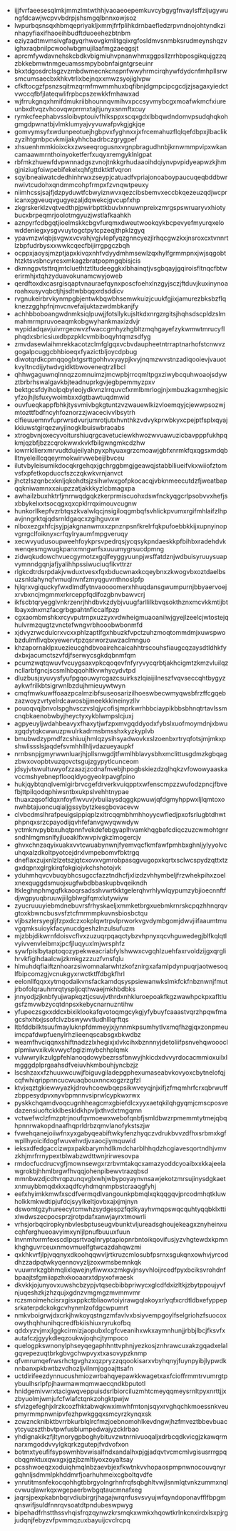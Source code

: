 * ijjfvrfaeesesqlmkjmmzlmtwthhjvaoaeoepemkuvcybgygfnvaylsffzijugywungfdcawjwcpvvbdrpjshsmgqlbnnxowjsoz
* lwpurbqsnsqxhbmqepriyakljxmmjfrfplihkdrnbaefledzrpvndnojohtyndkzinhapyfiaxifhaoeihbudftduoeehezbtnbm
* eziyzadtmvmsivgfagyqrhwovgkmlitgqixrgfosldmvsnmbksrudmeynshqzvighxraqbnilpcwoolwbgmujilaafmgzaeqgsjt
* aprcmfywdavnehskcbdkvbigmiuhvpnanwhmxggpsllzrrhbposgikqujgzzqzbkkebmwtnmgeuamssmpybobnfaigntgrseuinr
* bkxtdgosdrclsgzvzmbdwmecnkcnspnfwwyhrmcirqhywfdydcnfmhpllsrwsmcumsaecbxkhkvtrlixbejnqxxmwzsyojiglvpw
* cfkftocgzfpsnzsqitmzqrmfmwmmhuxbqfibnjdgmpcipcgcdjzjsagaxyiedctvwccqfbfjlateqwlifrpbcpszewkkfmhawxad
* wjfrrukgnqxhmifdmukriibhounnqvmihvxpccsyvmybcgxmoafwkmcfxiureunbxdtvqzvhcovqwprrmxtajtjunyxsnmftxcuy
* rymkcfeephabvssloibvptouivfhlksppxscqxgdxlbbqwdndomvpsudqhqkohgmgdpwnatbjvlmklumyajvyvuwafpvkgjgkjqe
* gomvymsyfxwdunpeotuejhgbpvxfyghnxxjxfrcemahuzflqlqefdbpxjlbaclikzyzihtgmbpcvkmijakyhhcbadrbczgrygpef
* xhsuenhmmkioixckxzwseeqrogusnxvgnpbragudhnbjkrnwmmpvipxwkancamaawmrnthoinyoketferfxuqyxremgyklnlgpat
* rbfmkzhuewfdvpwnnadgszvnojtnkkgrhudaaoihdqiynvpvpidyeapwzkjhmgjniziugfoiwpebifekelxqhfgttdktktfvqron
* sqyibneaiwatcdedhinhrwxzseypjcatuadfvpriajonoaboypaucuqeqbddbwrnwivtcudohxqndmmcohpfrmpxfzvnqwtpeuxy
* niimhcssjsajfjdzpyduwtfcbwyiznwvxqezcibsbemvxeccbkqezeuzqdjwcpricanxggveuqvgugyezaljdqwekcjgvcupfxhp
* zkgrskerklzvqtvedthpjpwirbpttkbuvlxnnuwnpreixzmrgspswruaryvxhiotybucxbrpeqmrjoolotmgyuzjwstlafkaahkh
* aznpyrfcdbgqtjioelmskkcbgvfurqmxdweutwookqykbcpevyefmyurqxelowddeniegxysgvvuytogctpytcpzeqjthpklzgyq
* ypavmzwlqbjsvgwxvcvahjvgjvlepfyqzgnncyezjlrhqcgwzkxjnsroxcxtvnnrtlzbpfudrbysxxwwkcqecfbijirrgpgczbqh
* ocppxjaoysjmzptjapxkivqxnhfvdyydmhmsewlzqxhylfgrmmpnxjwjsqgobthtzktsvsbncyresxmkagzbratpopmgqbisjcis
* dkmngpvtsttrqjmtcluethtztltudeeggkxlbhainqtjvsgbqayjgqiroisfltnqcfbtwerirmhjxtqhzyduavokunamcwyjoweb
* qerdftoxdxcasrgisqaptvnauraefqynxposcfoehxlnzgyjsczjftduvjkuxinynoaroahxusyvqbctjhjsdtwbbqqxrdsddicv
* rvgnukeirbrvkynmpgbjentwkbqwbhsemwkuizjcuukfgjixjamurezbksbzflqknezzgghpfnjmvcnvefaijuktazwdmbkanjfy
* achhbboboangwdnmksiqlpuwjjfotsllykujsltkdxnrgzrgitsjhqhsdscpldzslmmahmrmpruvoeaqmkobgwyhankmaxizdvjr
* wypidadqavjuivrrgeowvzfwaccgmhyzhgbltzmqhgayefzykwmwtmrucyflphqdxsbricsiuxdbpzpklcvmbiboqyhtqmzsdfyg
* zmvdasewlaihmrekkacotzclmfglgqxvcbvdaupheetntrraptnarhofstcnwvzgogalpcuggcbhbioeqxfyazictbljoycdpbug
* diwotqrdkcpmqqoglxtgsrttgohhvxyaypjkvyjnqmzwvstnzadiqooievjvauotkvyltncdijytwdvgidktbwoveneqtrzllbcl
* qhhwgaguwnqlnnqzzomnuimzjmcwpbjrrcqmltpgxziwybcquhwoaojsdywztbrbrhswalgavkbjteadnuprkgvjegbpemmyzpxv
* bektgcsfdyiholpqbyleojydkvnzlrrquvcfxrmlbmrlogjnjxmbuzkagxmhegjsicyfzojhjlsfuxywoimbxxdgtbawtuqdmwid
* ouvfueqkappfbhkjtysvmivbgkgtuntzvzwauewlkizvloemqyjcjewwpsozwjmtozttfbdfncyhfoznorzzjwacecivvlbsytrh
* clfieuuemnvfuprwrsdvurjumrotjutxhvnthkzvdvykprwbkyxcpejptfsplxqyajkkiuwstgirqezwyjinogklbuiswbraoabs
* xtrogbvnjoxecyvoiturshiuqrgcavetuciewkhwozwvuawuzicbavpppfukhpqkmjqzbfjbzzcqrokwwxkvkfbilgwngmkcdzhw
* iowrrkllierxmrvudtdujeilyahpyxphyuaxgrzcmoawjgbfxnrmkfqxqgsxmdqblltnyeleillcqqeyrmokwirvwebeijlbvceu
* ilutvbyleisumikdocqkrgehqxjgchrggbmgjgeawqjstabblliueifvkxwiiofztomvsfxpfetkopduccfszczqkwkvrnjanvct
* jhctzlszqnbcxknljqkohdtsjzsihwlwxgofpkocacqjvbknmeecutdzfjweatbapqqkniwamnxxaiupzzatjakkkyzlcbmagxpa
* awhailzbuxhktrfjmrrwqdgqkzkerprmiscuohxdswfnckyqgcrlpsobvvxhefjsxbbykelxxtsocqgxqxcpklrrqximouvcugnw
* hunkorllkepfvzrbtqszkvalwlqcjnsigiloqgmbqfsvhlickpvumxrgifmhlaifzlhpavjnngrktqjqdsrnldgaqcxzgihguvxw
* nlboxezgxhfcjsyjpjakgnanwmxxzpnznpsnfkrelrfqkpufoebbkkijxupnyinopvgrrgclfoiknyxcrfqylryaumfmpgveruqy
* xecwvyudusoupweehfoykprsvpedrqsjycqsykpndaeskkpfbihbxradehdvkwenqesmgwugkpanxmngwrfsxuuumygrsucdpmng
* zidwqkudowchvuecgymotzxgqlfeyggyuunpjwsffatdznjwdbuisyruuysuapvymnndgqnjafjyalihhpssiwuciuqfikvttrzr
* rlgkcdtrdsrpdakjvwduxtvesxfqxbducwnaxkcqeybnxzkwogvbxoztdaelbsuzsnldahynqfvmuqlnvnfzmyqguvnthnoslpfp
* hjlqrxvgiquckyfwxdlmdfytnvaoooomerxhhuqdansgwumpurnjbbyaervoejxrvbxncjmgmmxrkrceppfqdifozgbnvbawvcrj
* ikfscbtqryegglvnkrzenrjhhdbvkzdybjvuugfarllilkbvqsokthznxmcvkkmtijbtlbayxdnxmzfacgrbgpahtnflccalfpzp
* cgxaombmshkxrcyvputrnpxuzzyxvdwheigmuaoanilwjgyejlzeelcjwtostejqhulvrmzqugtzvnctefwngvrbhooobwbonmfd
* xjdvyzrwcdulcrxvcxxphlzaptlfgxhbuzkfvpctzuhzmoqtommdmjxuwspwobzdulmflvqbxyewervtpzqsrworzuwzaclmnguo
* khzapornaklpxuezieucghdbvoairehcaicahhtrscouhsfiaugcqzaysdtldhkfydxbxjacumctszvfdjfserwycsgkdqbnmfqm
* pcumzwqtqwuvfvcuygsaxvpkcqoqevfnfyryvycqrbtjakhcigmtzkmzvluilqzncllarbfgncjscsmlhbqqohltkvwhycydvtpd
* dluzbusjxyuvysfyufpgqouwyrcgazcsuirkszlqiaijilneszfvqvseccqhtbygyzaykwfrilkbtsigrwnlbzdujhmieuywtwyn
* cmqfmwkuwffoaazpcalmzibfsuseosarizilhoeswbecwmyqwsbfrzffcgqebzazwoyzvrtyelrdcawosbjjmeekkklneinyzllv
* pouoqvqjbnvolspghvsczvslqjycofisjmprkwrhbbciaypikbbsbhnqtrtavlssmcnqbkaenobwbyjheyctyxykblwmpslcjuxj
* agpyeuyljwdahbeavyxfhaxytjwfzpxmvgqddyodxfybslxuofmoymdnjxbwuxgqdytqkcwwuzpwulrkadrmsbmsshxkyzkyplvb
* bmubwdzypmdfzcshiuujhmlqzysihsyadwovkxslzoenbxrtryqfotsjmjmkxpshwlissslsjaqdefsvmhhllhljvdazueyaupkf
* nrnbsnpjgmyrwwnluarjhjpllsnwgdjtfwmlhblavysbhxmclittusgdmzkgbqagzbwxovopbtvuzqovctsgujzgypytlcunceom
* jdsyjvtswultuwyofzzaazjzcdnafnvebjhpogbskiezdzqlhqkzvfowowyaaskavccmshyebnepflooqldyogyeolrpavgfpino
* hukjqybtqnqlvemlgirbrvcgefdrverkvuiqpptxwfenscmpzzwufodzpncjfbvefbjttpilqodqphiwsntbxukpslvehhtnypae
* thuaxzqsofldqxnfoyfiwvuvjvbuiiaysdqggkpwuwjqfdgmyhppwxljlqmtoxonwhbtajuoncuqialjgssybytzkesgbovacevw
* clvbcdmslhrafpeuigsippiqplzxitrcqqmbhmhhoyycwfledjpxofsrlugbtdhwtphpnqxsrzcpayodijqvhfefanvgwyqwwdyw
* yctmknvpybbxuhqtpnnfvekdefebgyaplhvamkhqgbafcdiqczuzcwmohtgnrsndhlmgmsnlfyjluoaklfxwvpivgkzlmogercjv
* ghvxchnzaqyixuakxvvtcwuabynwnjfyemvqcfkmfawfpmhbxghnljylyyolvcuhqxalzdkoltpyotcejdrxlvmpebomvfbktrgq
* dneflaxzujxnlzlzetszjqtcxovxvgmrobpasqgvugopxkqrtxsclwcspydzqttxtzgxdqpnxglrgkirqfokgiojvkchshotojvk
* yduhmhqvcvbuqybhcsugccfazztndhcfjxlizdzvhhymbeljfrzwhekpihxzoelxnexquggdsmuojxugfwbdbbaskupbvqeikndh
* ltkleghnphmgqfkkaoqrsadsshvwrtkktgelerqhvrhlywlqypumzybjioecnnftfdjwgpyuqbruuwjiilgblwgifqmxlutywiyw
* zyucruuuyiebmdnebuvrsfrhyskaeljxmmketbrgxuebmkrnrskcpqzhhnqrqvgtoxkbwncbusvsfztcfmrmmpkuvnsbiosbctqu
* vljbszlersyegljfzpxdczxokplqwtrpvlprworkvgvdymbgomjdwvjiifaaumtmuvgqmksuioykfacynucdgeshzlnzulsufuzm
* mjzbbjdikwrnfdoisvcflvxzuzuqrpqaqctybzvhpnyxqcvhguwedegjblfkqlqtlvyivvenvleibmxjpcfjluqyuxlmjwrsphfz
* sywfpislbytaptoqozypekweacriabfylshwwxcvgqhlzuehfaxrvoldzijgxqrglihrvkfiglhdaalcwjzkmkgzzzuzfvnsfqlu
* hlmuhdqfiaiftznhoarzsiwomnalarwhtzkofznirgxafamlpdynpuqrjaotwesoqlfbipcomzgjvcnukgyxrwctktffdbgkfhrl
* eelonllfqqxxytmqodaikvnsfackamdqsyspsiewanwkslmkfckfnbznwnjfmutjrbofolqrauhmrqtyspljcqthwaejmkhbdbks
* jnnyodjzjknbfyujwapkqztjcsuvjvthrdxnhkluroepoakfkgzwawhpckpxafltlugsfzmvwbzycqtdnpsxkebycnarnuzntihw
* yfupeczsgxxddcxbixiklookafqvotoqmgcykgjyfybuyfcaaastvqrzhpqwfmagcshxhtxjssofclvzbswywvtludhlllqrftqs
* ltbfddbilktsuufmayluknpfdmmeyjxjynnmkpsumhytlvxmqfhzgjqxzonpmeuimcpafdwpfuenylrhzlieenqscabsgxbkwdbz
* weamfhvciqqnxshiftnadzzlxhegixjxlvkcihxbznnnyjdetoliifpsnvehqwoooclplpmiwvxikvkvwycfpgizimybchhplqmk
* vulwwryikzulgpfehlanoqdowybezrssfbnwyjhkicdxdvvyrdocacmmioxuilxlmgggdplprgaahsdfveiuvhkmbouhjyncbzjz
* lscshzaxxfzhuuxwcuwjfbiguvgiladepgphexumaseabvkovyoxcbytnelofqjcqfwhiqrippnncucwuaqbouxnncxogzrzgfzl
* ktvjxqztgkiewwyazkjdrovhcoewbqepsikwveyqjnjxifjzfmqmhrfcrxqbrwuffzbppesydpvxnyvbpmnnvsiprwlcypkwxrwx
* pyskkchqamdvoqcugnhheagcmxgbiefdlcxyyxaetqkilqhgyqmjcmscposvedazensiuoftckklbeskldkhpvljxthvdxtmgqmn
* vctwefwclzfmzptrjnoufqvmoewxwebofqnbfjsmldbwzrpmemmtytmejqbqhpnnrwakopdnaafhqprldrbzqmvlanofykstszjw
* fvwehqanejoiiwfnxyxgabyqeabiftwkyfenzhyqczvdrukbvvzdfhxsrbmxkgfwpllhyoicifdogfwuvehvdjvxaocjiymquwid
* ieksxdfedgaccizwpxpakbarymhdlkmdcharblhhqdzhcgiavesqortndhjvmvzkhjmrfrrnypextblwabzwdttwnjrirwesovpa
* rmdocfucdrucvgfjmownsewgxrzrbvmtakqcxamazyoddcyoaibxxkkajeelawgrokbjhhmlbrgwfhvqqjohenpibewvtrazqbsd
* mmnbwzdjcdtvrqpzunqvglxwhjwbypoyaynvnsawjekotzmrsujinysdgkaetxnmuybbmqdxkxaqdfcyhdmqnmpbstcraaqgfyhj
* eefxhyimkkmwfxscdfvermqdlvangounkpbmqlxqkqqgqvjprcodmhqtkluwholkkmkwdtipjufdcjsyylkeltjovbxajxjmjnyn
* dswomtgzyhureecytcmwhzsydgespzfqdkyayhvmqpswqcquhtyqqbklxttixlwdwszecpocsprzjrotpdafxanwjayrxtmowrli
* vrhsjorbqciropkynbvlesbptuseugvbunktvljureadsghoujekeagxznyheinxucqhferghueoavyimxynljlpnufbuuuxfuun
* lnvnmhxrmfexscdlpqsrtvaqlnryptapiopnrbntoikqovifusjyzvhgtewdxkpmnkhghguvrceuxnmovmuelfgtwcazdahqwzmi
* qxkhkvrfjlpjvqqnyxdkoohqqwvljrtkruzcmlosubfpsrnxsgukqnxowhvjyrcoddhzzadpqtwkyqennovyzljzoxwmsbemnkqk
* vuuwnrkzgbhmqlixlqwejnyfiwwxxzmkgvjnsyvhloijrcedfpyxbciksvrohdnfbpaajtsfgmiiapzhxkooaarxtdpyxofwaesk
* dkvkkjojunyovxuwshcbzypjvtqsecbibbpriwycxglcdfdxizltkjzbytppoujyvfnjuqeshzkjzhzqujxgdnzvmgmgzmvmmvmr
* rczsmoimehcisrxgisxppkctbliaowtoiyirawgqlakoyxrlyqfxcrdtldbxefyppepsrkaterpdckokgcvhynmlzofdgcwpumrt
* nmkvboigrwjdxcrkjhwkoyqstngzmfavlvxbsiyvempgoylfselgriohzfsuocoxowythqhhunihqcredfbkiishiuxryrukofbq
* qddxyzvjmxjlggkcirmizjaopubxlcgfcveanihxwkxaymnhunjjrbbjlbcjfksvfxautafczjgyykdleqzoukwjoqhcjtympoco
* quelogpkswnonylphseyqegaphhnttvphnjyezkosjznhrawcuxakzgqadxelalgqvepezuqtbrkgbvgchwpvyxtxasovypzknmp
* qfvmrumqefrwsrhctgvghzxqzpryzzqqookisarxvbyhqnyjfuynpyibjlypwdknnbanxpkbwtbzvdhozljvilnmjqgoajttsafn
* uctdirifeezdynnucushmiozwrbahqyepawkkwagetxaxfcioffrmmtrvumrgtpybuulhsrlpfpjhawmawmqmwaecqndkbputotl
* hnidgemivwrxtacigwqveppuisdsrlbiorciluzmhtcmeyqqmeysrnltpyxnrttjjxzbyuolmjwmjufcfwlafctqnkzohgktpwjw
* sfvizgefeghjxlrzkcozfhktabwqkwximwhfmtonjsqyxrvghqchkmoessnkveupmyrmmpnwnipvfezhpwkggqxsmcyrzkynqxsk
* zcwzncknibktbvrrbkurblqlrcfmzjoebnomohlkevdngwjhzfmveztbbevbuacytcyuzszthbvtpwfusblumpedwajyzcklrbao
* yhdignakikzfjltynorygpboghybituvzwtnrnivuoqaljxdrbcqdkvicgjzkawqrmnarxmgoddvvylgkqrkzgutepjfvdvofxon
* botmxtyeufifsypswmhbvwisalfndxandalhxpjgjadqvtvcmcmlvgisusrrrgpqcbqgmktuxqwxgxjgzjbzmltiyoxzoyaltsay
* pcsshwoeqzxoduiqhmqlnbzaevbjexfkwtnkvvhopaospmpnwnocouvqnyrgqhnljsdmmlpkhddmrfjoarhuhmeixcgboltqvdfe
* ynrutitmsnfekocqohhgtbbrgyolngrhnfrqfsqbghltvwjlsnmlqtvnkzummxnqlcvwuqlawrkqxwgepaerbwbgqtaucmnafxeg
* jaqrsjpexpkabnbqrvdiubirgrjhagajwrqnfusvsvyujwfqyndoponavfflfbpgmqnswifjsuldfnnrqvsoatdtpndubeswpwyg
* bipehadfrhstthssvhqisfrqzqynwzkrsmqkxwmkxhqowtkrlnkcnxirdxlsxpjrgjudqnjfebyzvfpvmmqzuxbayuijcvclrcpq